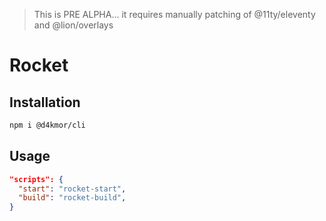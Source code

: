 > This is PRE ALPHA... it requires manually patching of @11ty/eleventy and @lion/overlays

# Rocket

## Installation

```bash
npm i @d4kmor/cli
```

## Usage

```json
"scripts": {
  "start": "rocket-start",
  "build": "rocket-build",
}
```
